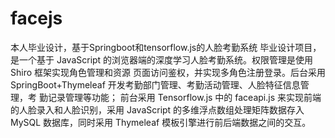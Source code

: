# facejs
本人毕业设计，基于Springboot和tensorflow.js的人脸考勤系统
毕业设计项目，是一个基于 JavaScript 的浏览器端的深度学习人脸考勤系统。权限管理是使用 Shiro 框架实现角色管理和资源 页面访问鉴权，并实现多角色注册登录。后台采用 SpringBoot+Thymeleaf 开发考勤部门管理、考勤活动管理、人脸特征信息管理，考 勤记录管理等功能； 前台采用 Tensorflow.js 中的 faceapi.js 来实现前端的人脸录入和人脸识别，采用 JavaScript 的多维浮点数组处理矩阵数据存入 MySQL 数据库，同时采用 Thymeleaf 模板引擎进行前后端数据之间的交互。
